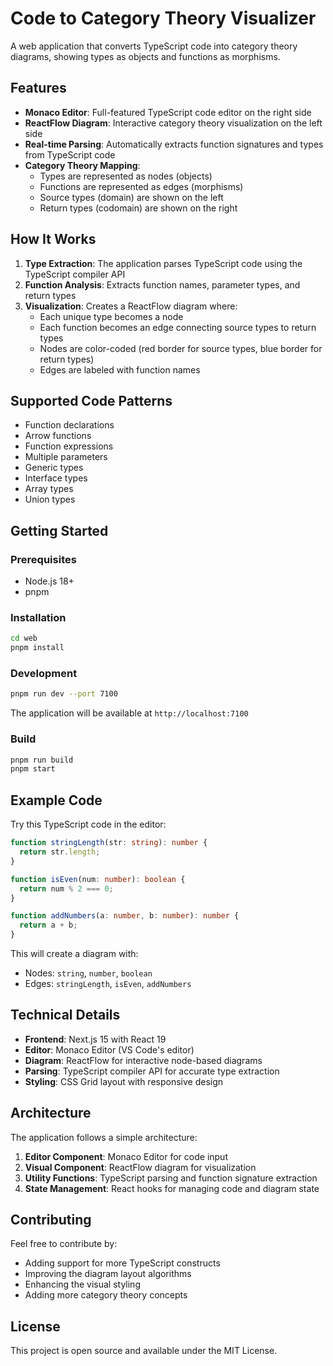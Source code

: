 # Code to Category Theory Visualizer

A web application that converts TypeScript code into category theory diagrams, showing types as objects and functions as morphisms.

## Features

- **Monaco Editor**: Full-featured TypeScript code editor on the right side
- **ReactFlow Diagram**: Interactive category theory visualization on the left side
- **Real-time Parsing**: Automatically extracts function signatures and types from TypeScript code
- **Category Theory Mapping**: 
  - Types are represented as nodes (objects)
  - Functions are represented as edges (morphisms)
  - Source types (domain) are shown on the left
  - Return types (codomain) are shown on the right

## How It Works

1. **Type Extraction**: The application parses TypeScript code using the TypeScript compiler API
2. **Function Analysis**: Extracts function names, parameter types, and return types
3. **Visualization**: Creates a ReactFlow diagram where:
   - Each unique type becomes a node
   - Each function becomes an edge connecting source types to return types
   - Nodes are color-coded (red border for source types, blue border for return types)
   - Edges are labeled with function names

## Supported Code Patterns

- Function declarations
- Arrow functions
- Function expressions
- Multiple parameters
- Generic types
- Interface types
- Array types
- Union types

## Getting Started

### Prerequisites

- Node.js 18+ 
- pnpm

### Installation

```bash
cd web
pnpm install
```

### Development

```bash
pnpm run dev --port 7100
```

The application will be available at `http://localhost:7100`

### Build

```bash
pnpm run build
pnpm start
```

## Example Code

Try this TypeScript code in the editor:

```typescript
function stringLength(str: string): number {
  return str.length;
}

function isEven(num: number): boolean {
  return num % 2 === 0;
}

function addNumbers(a: number, b: number): number {
  return a + b;
}
```

This will create a diagram with:
- Nodes: `string`, `number`, `boolean`
- Edges: `stringLength`, `isEven`, `addNumbers`

## Technical Details

- **Frontend**: Next.js 15 with React 19
- **Editor**: Monaco Editor (VS Code's editor)
- **Diagram**: ReactFlow for interactive node-based diagrams
- **Parsing**: TypeScript compiler API for accurate type extraction
- **Styling**: CSS Grid layout with responsive design

## Architecture

The application follows a simple architecture:

1. **Editor Component**: Monaco Editor for code input
2. **Visual Component**: ReactFlow diagram for visualization
3. **Utility Functions**: TypeScript parsing and function signature extraction
4. **State Management**: React hooks for managing code and diagram state

## Contributing

Feel free to contribute by:
- Adding support for more TypeScript constructs
- Improving the diagram layout algorithms
- Enhancing the visual styling
- Adding more category theory concepts

## License

This project is open source and available under the MIT License.
